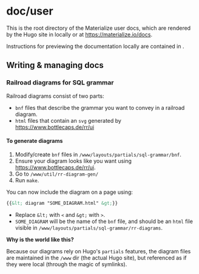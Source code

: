 # doc/user

This is the root directory of the Materialize user docs, which are rendered by
the Hugo site in </www> locally or at <https://materialize.io/docs>.

Instructions for previewing the documentation locally are contained in </www>.

## Writing & managing docs

### Railroad diagrams for SQL grammar

Railroad diagrams consist of two parts:

- `bnf` files that describe the grammar you want to convey in a railroad
  diagram.
- `html` files that contain an `svg` generated by
  <https://www.bottlecaps.de/rr/ui>

#### To generate diagrams

1. Modify/create `bnf` files in `/www/layouts/partials/sql-grammar/bnf`.
1. Ensure your diagram looks like you want using
   <https://www.bottlecaps.de/rr/ui>.
2. Go to `/www/util/rr-diagram-gen/`
3. Run `make`.

You can now include the diagram on a page using:

```html
{{&lt; diagram "SOME_DIAGRAM.html" &gt;}}
```

- Replace `&lt;` with `<` and `&gt;` with `>`.
- `SOME_DIAGRAM` will be the name of the `bnf` file, and should be an `html`
  file visible in `/www/layouts/partials/sql-grammar/rr-diagrams`.

**Why is the world like this?**

Because our diagrams rely on Hugo's `partials` features, the diagram files are
maintained in the `/www` dir (the actual Hugo site), but referenced as if they
were local (through the magic of symlinks).
